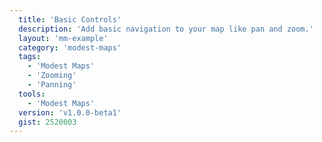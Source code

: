 ```yaml
---
  title: 'Basic Controls'
  description: 'Add basic navigation to your map like pan and zoom.'
  layout: 'mm-example'
  category: 'modest-maps'
  tags:
    - 'Modest Maps'
    - 'Zooming'
    - 'Panning'
  tools:
    - 'Modest Maps'
  version: 'v1.0.0-beta1'
  gist: 2520003
---
```

